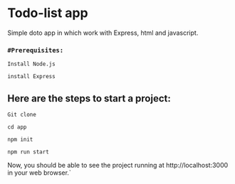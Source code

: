 # Todo-list app

Simple doto app in which work with Express, html and javascript.


### `#Prerequisites:`

   `Install Node.js`

   `install Express`
   

## Here are the steps to start a project:
 `Git clone`

 `cd app`

 `npm init`

 `npm run start`

Now, you should be able to see the project running at http://localhost:3000 in your web browser.`

